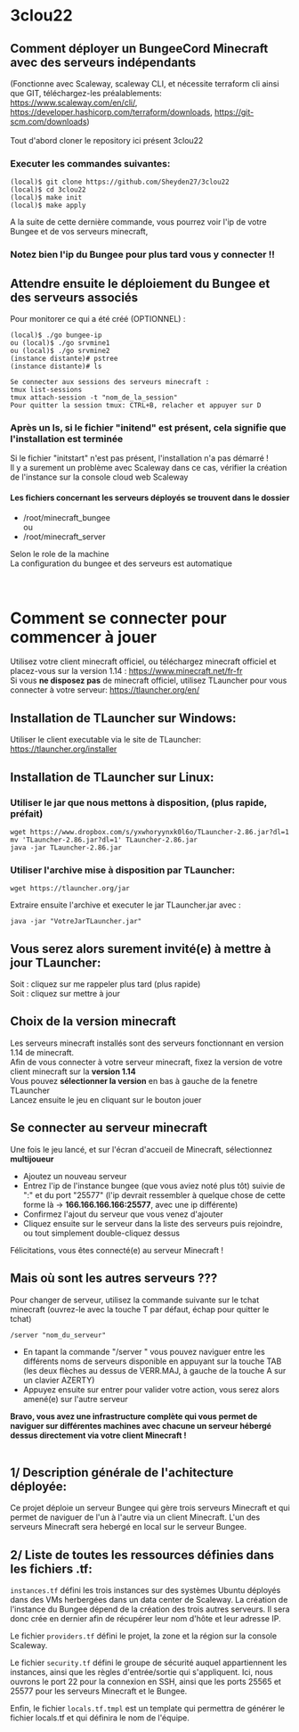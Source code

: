 # 3clou22
## Comment déployer un BungeeCord Minecraft avec des serveurs indépendants
(Fonctionne avec Scaleway, scaleway CLI, et nécessite terraform cli ainsi que GIT, téléchargez-les préalablements:
https://www.scaleway.com/en/cli/, https://developer.hashicorp.com/terraform/downloads, https://git-scm.com/downloads) <br> <br>
Tout d'abord cloner le repository ici présent 3clou22
### Executer les commandes suivantes:


```
(local)$ git clone https://github.com/Sheyden27/3clou22
(local)$ cd 3clou22
(local)$ make init
(local)$ make apply
```
A la suite de cette dernière commande, vous pourrez voir l'ip de votre Bungee et de vos serveurs minecraft,
### **Notez bien l'ip du Bungee** pour plus tard vous y connecter !!

## Attendre ensuite le déploiement du Bungee et des serveurs associés

Pour monitorer ce qui a été créé (OPTIONNEL) :
```
(local)$ ./go bungee-ip
ou (local)$ ./go srvmine1
ou (local)$ ./go srvmine2
(instance distante)# pstree
(instance distante)# ls

Se connecter aux sessions des serveurs minecraft :
tmux list-sessions
tmux attach-session -t "nom_de_la_session"
Pour quitter la session tmux: CTRL+B, relacher et appuyer sur D
```
### Après un ls, si le fichier "initend" est présent, cela signifie que l'installation est terminée
Si le fichier "initstart" n'est pas présent, l'installation n'a pas démarré ! <br>
Il y a surement un problème avec Scaleway dans ce cas, vérifier la création de l'instance sur la console cloud web Scaleway

#### Les fichiers concernant les serveurs déployés se trouvent dans le dossier
- /root/minecraft_bungee <br>ou
- /root/minecraft_server

Selon le role de la machine <br>
La configuration du bungee et des serveurs est automatique
<br> <br> <br>

# Comment se connecter pour commencer à jouer
Utilisez votre client minecraft officiel, ou téléchargez minecraft officiel et placez-vous sur la version 1.14 : https://www.minecraft.net/fr-fr <br>
Si vous **ne disposez pas** de minecraft officiel, utilisez TLauncher pour vous connecter à votre serveur: https://tlauncher.org/en/

## Installation de TLauncher sur Windows:
Utiliser le client executable via le site de TLauncher: https://tlauncher.org/installer

## Installation de TLauncher sur Linux:
### Utiliser le jar que nous mettons à disposition, (plus rapide, préfait)
```
wget https://www.dropbox.com/s/yxwhoryynxk0l6o/TLauncher-2.86.jar?dl=1
mv 'TLauncher-2.86.jar?dl=1' TLauncher-2.86.jar
java -jar TLauncher-2.86.jar
```
### Utiliser l'archive mise à disposition par TLauncher:
```
wget https://tlauncher.org/jar
```
Extraire ensuite l'archive et executer le jar TLauncher.jar avec : 
```
java -jar "VotreJarTLauncher.jar"
```

## Vous serez alors surement invité(e) à mettre à jour TLauncher:
Soit : cliquez sur me rappeler plus tard (plus rapide) <br>
Soit : cliquez sur mettre à jour

## Choix de la version minecraft
Les serveurs minecraft installés sont des serveurs fonctionnant en version 1.14 de minecraft. <br>
Afin de vous connecter à votre serveur minecraft, fixez la version de votre client minecraft sur la **version 1.14** <br>
Vous pouvez **sélectionner la version** en bas à gauche de la fenetre TLauncher <br>
Lancez ensuite le jeu en cliquant sur le bouton jouer

## Se connecter au serveur minecraft
Une fois le jeu lancé, et sur l'écran d'accueil de Minecraft, sélectionnez **multijoueur**
- Ajoutez un nouveau serveur
- Entrez l'ip de l'instance bungee (que vous aviez noté plus tôt) suivie de ":" et du port "25577"
(l'ip devrait ressembler à quelque chose de cette forme là -> **166.166.166.166:25577**, avec une ip différente)
- Confirmez l'ajout du serveur que vous venez d'ajouter
- Cliquez ensuite sur le serveur dans la liste des serveurs puis rejoindre, ou tout simplement double-cliquez dessus

Félicitations, vous êtes connecté(e) au serveur Minecraft !

## Mais où sont les autres serveurs ???
Pour changer de serveur, utilisez la commande suivante sur le tchat minecraft (ouvrez-le avec la touche T par défaut, échap pour quitter le tchat)
```
/server "nom_du_serveur"
```
- En tapant la commande "/server " vous pouvez naviguer entre les différents noms de serveurs disponible en appuyant sur la touche TAB (les deux flèches au dessus de VERR.MAJ, à gauche de la touche A sur un clavier AZERTY)
- Appuyez ensuite sur entrer pour valider votre action, vous serez alors amené(e) sur l'autre serveur

**Bravo, vous avez une infrastructure complète qui vous permet de naviguer sur différentes machines avec chacune un serveur hébergé dessus directement via votre client Minecraft !** <br> <br>

## 1/ Description générale de l'achitecture déployée:

Ce projet déploie un serveur Bungee qui gère trois serveurs Minecraft et qui permet de naviguer de l'un à l'autre via un client Minecraft. L'un des serveurs Minecraft sera hebergé en local sur le serveur Bungee.<br>

## 2/ Liste de toutes les ressources définies dans les fichiers .tf:

`instances.tf` défini les trois instances sur des systèmes Ubuntu déployés dans des VMs herbergées dans un data center de Scaleway.
La création de l'instance du Bungee dépend de la création des trois autres serveurs. Il sera donc crée en dernier afin de récupérer leur nom d'hôte et leur adresse IP.

Le fichier `providers.tf` défini le projet, la zone et la région sur la console Scaleway.

Le fichier `security.tf` défini le groupe de sécurité auquel appartiennent les instances, ainsi que les règles d'entrée/sortie qui s'appliquent. Ici, nous ouvrons le port 22 pour la connexion en SSH, ainsi que les ports 25565 et 25577 pour les serveurs Minecraft et le Bungee.

Enfin, le fichier `locals.tf.tmpl` est un template qui permettra de générer le fichier locals.tf et qui définira le nom de l'équipe.
